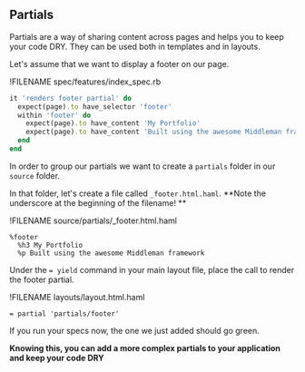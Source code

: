 ## Partials

Partials are a way of sharing content across pages and helps you to keep your code DRY. They can be used both in templates and in layouts.

Let's assume that we want to display a footer on our page.

!FILENAME spec/features/index_spec.rb
```ruby 
it 'renders footer partial' do
  expect(page).to have_selector 'footer'
  within 'footer' do
    expect(page).to have_content 'My Portfolio'
    expect(page).to have_content 'Built using the awesome Middleman framework'
  end
end
```
In order to group our partials we want to create a `partials` folder in our `source` folder. 

In that folder, let's create a file called `_footer.html.haml`. **Note the underscore at the beginning of the filename! **

!FILENAME source/partials/_footer.html.haml
```haml 
%footer
  %h3 My Portfolio
  %p Built using the awesome Middleman framework
```

Under the `= yield` command in your main layout file, place the call to render the footer partial. 

!FILENAME layouts/layout.html.haml
```haml
= partial 'partials/footer'
```
If you run your specs now, the one we just added should go green. 

**Knowing this, you can add a more complex partials to your application and keep your code DRY**


